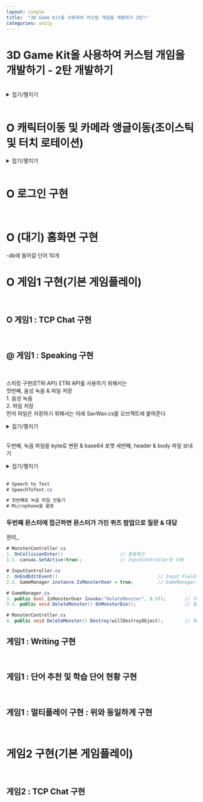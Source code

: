 ```yaml
---
layout: single
title:  "3D Game Kit을 사용하여 커스텀 개임을 개발하기 2탄!"
categories: unity
---
```



# 3D Game Kit을 사용하여 커스텀 개임을 개발하기 - 2탄 개발하기
<br>

<details>
<summary>접기/펼치기</summary>

#### 유니티 버전 : 2021.3.12f1 : 1년 전 중 가장 최신
<br>

##### 1) Package 설치:
- X https://github.com/febucci/unitypackage-custom-hierarchy : Custom Hierarchy for Unity(설치불가)
- O 3D Game Kit 
<br>

##### 2) 프로젝트 파일 설정
- O 안드로이드 변경 & 패키지 설치(Post Processing, Joystick Pack, Standard Assets)
<br>

##### 3) Layout 설정: 
- PJH.wlt 파일 사용
<br>
  
</details>
<br>
  
           
# O 캐릭터이동 및 카메라 앵글이동(조이스틱 및 터치 로테이션)
<details>
<summary>접기/펼치기</summary>

#### 1. 카메라 앵글이동 : https://www.youtube.com/watch?v=bk19NYT_ZIY&ab_channel=SahaniStudio 참조
##### 1) 기존 카메라 앵글이동 끄기
<details>
<summary>StartUI.cs</summary>

```cs
# Assets/3DGamekit/Scripts/Game/UI/StartUI.cs

        void Start()
        {
            if (!alwaysDisplayMouse)
            {
                // 원래
                //Cursor.lockState = CursorLockMode.Locked;
                //Cursor.visible = false;
                Cursor.lockState = CursorLockMode.None;
                Cursor.visible = true;
            }
            ...
```
</details>
<br>
     
##### 2-1) 터치할 영역 설정 : 패널에서
- Hierachy > Canvas > Panel > RectTransform 화면 반으로 설정
- Panel > TouchField.cs 컴포넌트 추가
<details>
<summary>TouchField.cs</summary>

```cs
# TouchField.cs

using UnityEngine.EventSystems;
using UnityEngine;

public class TouchField : MonoBehaviour, IPointerDownHandler, IPointerUpHandler
{
    [HideInInspector]
    public Vector2 TouchDist;
    [HideInInspector]
    public Vector2 PointerOld;
    [HideInInspector]
    protected int PointerId;
    [HideInInspector]
    public bool Pressed;

    // Use this for initialization
    void Start()
    {

    }

    // Update is called once per frame
    void Update()
    {
        if (Pressed)
        {
            if (PointerId >= 0 && PointerId < Input.touches.Length)
            {
                TouchDist = Input.touches[PointerId].position - PointerOld;
                PointerOld = Input.touches[PointerId].position;
            }
            else
            {
                TouchDist = new Vector2(Input.mousePosition.x, Input.mousePosition.y) - PointerOld;
                PointerOld = Input.mousePosition;
            }
        }
        else
        {
            TouchDist = new Vector2();
        }
    }

    public void OnPointerDown(PointerEventData eventData)
    {
        Pressed = true;
        PointerId = eventData.pointerId;
        PointerOld = eventData.position;
    }


    public void OnPointerUp(PointerEventData eventData)
    {
        Pressed = false;
    }

}
``` 
</details>
<br>
    
##### 2-2) 터치할 영역 설정 : 씨네머신에서
- Hierachy > CameraRig > KeyboardAndMouseFreeLookRig > CineTouch.cs 추가
- Hierachy > CameraRig > KeyboardAndMouseFreeLookRig > CinemachineFreeLook > Y Axis & X Axis > Input Axis Name > 지워 비우기
<details>
<summary>CineTouch.cs</summary>

```cs
# CineTouch.cs

using UnityEngine;
using Cinemachine;

public class CineTouch : MonoBehaviour
{
    [SerializeField] CinemachineFreeLook cineCam;
    [SerializeField] TouchField touchField;
    [SerializeField] float SenstivityX = 2f;
    [SerializeField] float SenstivityY = 2f;

    // Start is called before the first frame update
    void Start()
    {

    }

    // Update is called once per frame
    void Update()
    {
        cineCam.m_XAxis.Value += touchField.TouchDist.x * 200 * SenstivityX * Time.deltaTime;
        cineCam.m_YAxis.Value += touchField.TouchDist.y * SenstivityY * Time.deltaTime;
    }
}
``` 
</details>
<br>

#### 2. 캐릭터 이동
##### 1) 이동 조이스틱 : https://www.youtube.com/watch?v=GGqwMGZiwCg&ab_channel=%EA%B3%A8%EB%93%9C%EB%A9%94%ED%83%88 참조
<details>
<summary>PlayerInput.cs</summary>

```cs
# Assets/3DGamekit/Scripts/Game/Player/PlayerInput.cs
  
using UnityStandardAssets.CrossPlatformInput;

    public VariableJoystick vJoyMovement;

    void Update()
    {
      m_Movement.Set(vJoyMovement.Horizontal, vJoyMovement.Vertical);
      ...
      m_Jump = CrossPlatformInputManager.GetButton("Jump");
      ...
      if (CrossPlatformInputManager.GetButtonDown("Fire1"))
      ...
``` 
</details>
<br>
  
##### 2) 점프 및 공격 버튼 : https://www.youtube.com/watch?v=SOL0ABaLwAE&t=266s&ab_channel=SahaniStudio 참조
<br>

</details>
<br>
  

# O 로그인 구현
<br>

# O (대기) 홈화면 구현
  -db에 들어갈 단어 10개
<br>
  
# O 게임1 구현(기본 게임플레이)
<br>

## O 게임1 : TCP Chat 구현
<br>

## @ 게임1 : Speaking 구현
<br>
  
  스피킹 구현(ETRI API)
  ETRI API를 사용하기 위해서는  
  첫번째, 음성 녹음 & 파일 저장  
    1. 음성 녹음  
    2. 파일 저장  
  먼저 파일은 저장하기 위해서는 아래 SavWav.cs를 오브젝트에 붙여준다
<details>
<summary>접기/펼치기</summary>
  
```cs
# SavWav.cs
using System.Collections;
using System.Collections.Generic;
using UnityEngine;
using System;
using System.IO;
using System.Collections.Generic;

public static class SavWav
{

	const int HEADER_SIZE = 44;

    public static bool Save(string filename, AudioClip clip, bool makeClipShort = true)
    {
        if (!filename.ToLower().EndsWith(".wav"))
        {
            filename += ".wav";
        }

        var filepath = Path.Combine(Application.dataPath, filename);


        Debug.Log(filepath);

        // Make sure directory exists if user is saving to sub dir.
        Directory.CreateDirectory(Path.GetDirectoryName(filepath));

        if (makeClipShort)
        {
            clip = TrimSilence(clip, 0);
        }

        using (var fileStream = CreateEmpty(filepath))
        {
            ConvertAndWrite(fileStream, clip);

            WriteHeader(fileStream, clip);
        }

        return true; // TODO: return false if there's a failure saving the file
    }

	public static AudioClip TrimSilence(AudioClip clip, float min)
	{
		var samples = new float[clip.samples];

		clip.GetData(samples, 0);

		return TrimSilence(new List<float>(samples), min, clip.channels, clip.frequency);
	}

	public static AudioClip TrimSilence(List<float> samples, float min, int channels, int hz)
	{
		return TrimSilence(samples, min, channels, hz, false, false);
	}

	public static AudioClip TrimSilence(List<float> samples, float min, int channels, int hz, bool _3D, bool stream)
	{
		int i;

		for (i = 0; i < samples.Count; i++)
		{
			if (Mathf.Abs(samples[i]) > min)
			{
				break;
			}
		}

		samples.RemoveRange(0, i);

		for (i = samples.Count - 1; i > 0; i--)
		{
			if (Mathf.Abs(samples[i]) > min)
			{
				break;
			}
		}

		samples.RemoveRange(i, samples.Count - i);

		var clip = AudioClip.Create("TempClip", samples.Count, channels, hz, _3D, stream);

		clip.SetData(samples.ToArray(), 0);

		return clip;
	}

	static FileStream CreateEmpty(string filepath)
	{
		var fileStream = new FileStream(filepath, FileMode.Create);
		byte emptyByte = new byte();

		for (int i = 0; i < HEADER_SIZE; i++) //preparing the header
		{
			fileStream.WriteByte(emptyByte);
		}

		return fileStream;
	}

	static void ConvertAndWrite(FileStream fileStream, AudioClip clip)
	{

		var samples = new float[clip.samples];

		clip.GetData(samples, 0);

		Int16[] intData = new Int16[samples.Length];
		//converting in 2 float[] steps to Int16[], //then Int16[] to Byte[]

		Byte[] bytesData = new Byte[samples.Length * 2];
		//bytesData array is twice the size of
		//dataSource array because a float converted in Int16 is 2 bytes.

		int rescaleFactor = 32767; //to convert float to Int16

		for (int i = 0; i < samples.Length; i++)
		{
			intData[i] = (short)(samples[i] * rescaleFactor);
			Byte[] byteArr = new Byte[2];
			byteArr = BitConverter.GetBytes(intData[i]);
			byteArr.CopyTo(bytesData, i * 2);
		}

		fileStream.Write(bytesData, 0, bytesData.Length);
	}

	static void WriteHeader(FileStream fileStream, AudioClip clip)
	{

		var hz = clip.frequency;
		var channels = clip.channels;
		var samples = clip.samples;

		fileStream.Seek(0, SeekOrigin.Begin);

		Byte[] riff = System.Text.Encoding.UTF8.GetBytes("RIFF");
		fileStream.Write(riff, 0, 4);

		Byte[] chunkSize = BitConverter.GetBytes(fileStream.Length - 8);
		fileStream.Write(chunkSize, 0, 4);

		Byte[] wave = System.Text.Encoding.UTF8.GetBytes("WAVE");
		fileStream.Write(wave, 0, 4);

		Byte[] fmt = System.Text.Encoding.UTF8.GetBytes("fmt ");
		fileStream.Write(fmt, 0, 4);

		Byte[] subChunk1 = BitConverter.GetBytes(16);
		fileStream.Write(subChunk1, 0, 4);

		UInt16 two = 2;
		UInt16 one = 1;

		Byte[] audioFormat = BitConverter.GetBytes(one);
		fileStream.Write(audioFormat, 0, 2);

		Byte[] numChannels = BitConverter.GetBytes(channels);
		fileStream.Write(numChannels, 0, 2);

		Byte[] sampleRate = BitConverter.GetBytes(hz);
		fileStream.Write(sampleRate, 0, 4);

		Byte[] byteRate = BitConverter.GetBytes(hz * channels * 2); // sampleRate * bytesPerSample*number of channels, here 44100*2*2
		fileStream.Write(byteRate, 0, 4);

		UInt16 blockAlign = (ushort)(channels * 2);
		fileStream.Write(BitConverter.GetBytes(blockAlign), 0, 2);

		UInt16 bps = 16;
		Byte[] bitsPerSample = BitConverter.GetBytes(bps);
		fileStream.Write(bitsPerSample, 0, 2);

		Byte[] datastring = System.Text.Encoding.UTF8.GetBytes("data");
		fileStream.Write(datastring, 0, 4);

		Byte[] subChunk2 = BitConverter.GetBytes(samples * channels * 2);
		fileStream.Write(subChunk2, 0, 4);
	}
}
```
</details>
<br>
  
  두번째, 녹음 파일을 byte로 변환 & base64 포멧
  세번째, header & body 파일 보내기
  
<details>
<summary>접기/펼치기</summary>
  
  ```cs
using Newtonsoft.Json;
using System;
using System.Collections;
using System.Collections.Generic;
using UnityEngine;
using UnityEngine.Networking;


public class BodyData
{
    public Dictionary<string, string> argument;

    public BodyData(Dictionary<string, string> argument)
    {
        this.argument = argument;
    }
}
public class PostJsonToServer : MonoBehaviour
{
    string url = "http://aiopen.etri.re.kr:8000/WiseASR/Recognition";

    void Start()
    {
        Dictionary<string, string> bodyDick = new Dictionary<string, string>
        {
            { "language_code", "english" },
            { "audio", "" }
        };

        BodyData dataObject = new BodyData(bodyDick);

        //string json = JsonUtility.ToJson(bodyDick);
        string json = JsonConvert.SerializeObject(dataObject);

        StartCoroutine(Upload(url, json));
    }
    

    IEnumerator Upload(string URL, string json)
    {
        // 1.POST할 파일 form만들기


        // 2.POST하기 (Server에서 result 생성하고 보내줌)
        using (UnityWebRequest www = UnityWebRequest.Post(URL, json))
        {
            byte[] jsonToSend = new System.Text.UTF8Encoding().GetBytes(json);
            www.uploadHandler = new UploadHandlerRaw(jsonToSend);
            www.downloadHandler = (DownloadHandler)new DownloadHandlerBuffer();
            www.SetRequestHeader("Content-Type", "application/json");
            www.SetRequestHeader("Authorization", "e0caa335-d7cb-4099-b054-9125c197911c");

            yield return www.SendWebRequest();
            // 3.request 후 response 받기
            var jsonResponse = www.downloadHandler.text;  //request 후 response 받기
            Debug.Log("response is ... " + jsonResponse);
        }
    }
}

  ```
</details>
<br>
  
  
  ```cs
  # Speech to Text
  # SpeechToText.cs
  
  # 첫번째로 녹음 파일 만들기
  # Microphone을 활용
  
  ```
  
  
  ### 두번째 몬스터에 접근하면 몬스터가 가진 퀴즈 팝업으로 질문 & 대답
  
  원리,,
  ```cs
  # MonsterController.cs
  1. OnCollisionEnter()                     // 충돌체크
  1-1. canvas.SetActive(true);              // InputController로 이동
  
  # InputController.cs
  2. OnEndEditEvent()                                     // Input Field에 입력값 받아와서 정답 체크
  2-2. GameManager.instance.IsMonsterOver = true;         // GameManager을 통해서 MonsterController 이동 하여 파괴 준비
  
  # GameManager.cs
  3. public bool IsMonsterOver Invoke("DeleteMonster", 0.5f);       // 프로퍼티로 델리게이트 소환
  3-1. public void DeleteMonster() OnMonsterDie();                  // 델리게이트로 다른 스크립트 함수 실행
  
  # MonsterController.cs
  4. public void DeleteMonster() Destroy(willDestroyObject);        // 해당 몬스터 파괴

  ```
  
  
## 게임1 : Writing 구현
<br>

## 게임1 : 단어 추천 및 학습 단어 현황 구현
<br>
  
## 게임1 : 멀티플레이 구현 : 위와 동일하게 구현
<br>

# 게임2 구현(기본 게임플레이)
<br>
  
## 게임2 : TCP Chat 구현
<br>
